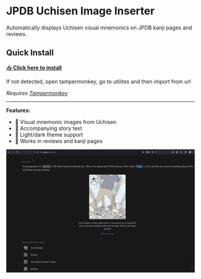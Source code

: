 # JPDB Uchisen Image Inserter

Automatically displays Uchisen visual mnemonics on JPDB kanji pages and reviews.

## Quick Install

[📥 **Click here to install**](https://raw.githubusercontent.com/HRussellZFAC023/UchiDb/refs/heads/main/jpdb-uchisen-userscript.js)

If not detected, open tampermonkey, go to utilites and then import from url

*Requires [Tampermonkey](https://www.tampermonkey.net/)*

---

**Features:**
- 🎨 Visual mnemonic images from Uchisen
- 📖 Accompanying story text  
- 🌙 Light/dark theme support
- 🔄 Works in reviews and kanji pages

![alt text](image.png)